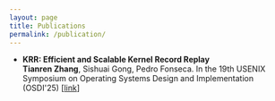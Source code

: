 ```yaml
---
layout: page
title: Publications
permalink: /publication/
---
```

* __KRR: Efficient and Scalable Kernel Record Replay__ <br/>
__Tianren Zhang__, Sishuai Gong, Pedro Fonseca.
In the 19th USENIX Symposium on Operating Systems Design and Implementation (OSDI'25)
[[link](https://www.usenix.org/conference/osdi25/presentation/zhang-tianren)]